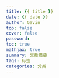 ```yaml
---
title: {{ title }}
date: {{ date }}
author: Gavin 
top: false
cover: false
password:
toc: true
mathjax: true
summary: 文章摘要
tags: 标签
categories: 分类
---
```

